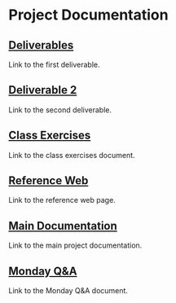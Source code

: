 ﻿# Project Documentation

## [Deliverables](docs/deliverables/deliverable-1.md)
Link to the first deliverable.

## [Deliverable 2](docs/deliverables/deliverable-2.md)
Link to the second deliverable.

## [Class Exercises](docs/class-exercises/user-stories.md)
Link to the class exercises document.

## [Reference Web](docs/reference-web.md)
Link to the reference web page.

## [Main Documentation](docs/main.md)
Link to the main project documentation.

## [Monday Q&A](docs/monday-Q&A.md)
Link to the Monday Q&A document.

